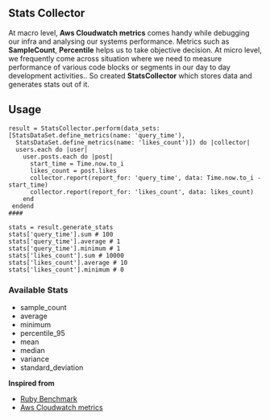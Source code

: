 ## Stats Collector

At macro level, **Aws Cloudwatch metrics** comes handy while debugging our infra and analysing our systems performance. Metrics such as  **SampleCount**, **Percentile** helps us to take objective decision.
At micro level, we frequently come across situation where we need to measure performance of various  code blocks or segments in our day to day development activities..
So created **StatsCollector** which stores data and generates stats out of it.

## Usage

```
result = StatsCollector.perform(data_sets: [StatsDataSet.define_metrics(name: 'query_time'),  
  StatsDataSet.define_metrics(name: 'likes_count')]) do |collector|  
  users.each do |user|  
    user.posts.each do |post|  
      start_time = Time.now.to_i  
      likes_count = post.likes  
      collector.report(report_for: 'query_time', data: Time.now.to_i - start_time)  
      collector.report(report_for: 'likes_count', data: likes_count)  
    end  
 endend
####

stats = result.generate_stats  
stats['query_time'].sum # 100  
stats['query_time'].average # 1  
stats['query_time'].minimum # 1
stats['likes_count'].sum # 10000
stats['likes_count'].average # 10 
stats['likes_count'].minimum # 0

```
### Available Stats

- sample_count
- average
- minimum
- percentile_95
- mean
- median
- variance
- standard_deviation

**Inspired from**


- [Ruby Benchmark](https://github.com/ruby/benchmark)
- [Aws Cloudwatch metrics](https://docs.aws.amazon.com/AmazonCloudWatch/latest/monitoring/Statistics-definitions.html) 
